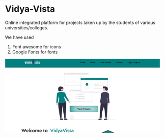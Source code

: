 # Vidya-Vista
Online integrated platform for projects taken up by the students of various universities/colleges.

We have used 
1) Font awesome for icons
2) Google Fonts for fonts


![image](homepage.png)

